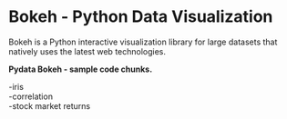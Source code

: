 Bokeh - Python Data Visualization
=================================

Bokeh is a Python interactive visualization library for large datasets that natively uses the latest web technologies.

**Pydata Bokeh - sample code chunks.**

-iris  
-correlation  
-stock market returns
